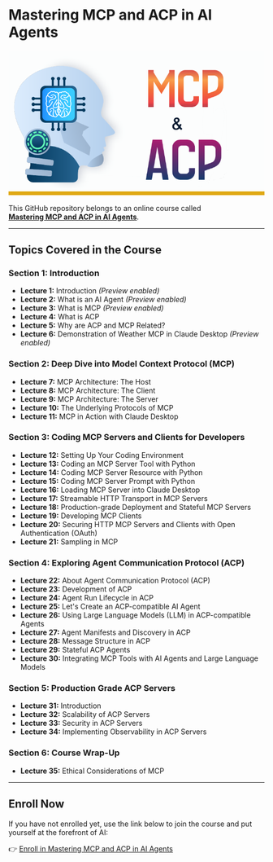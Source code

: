 # Mastering MCP and ACP in AI Agents

![Course Banner](https://raw.githubusercontent.com/aussiearef/mcp-acp/a2ab819366954fe40bb9d5d67ae4bf30dd2920b0/logo.png)


This GitHub repository belongs to an online course called  
[**Mastering MCP and ACP in AI Agents**](https://www.udemy.com/course/mcp-and-acp-ai-agents/?referralCode=796D178806E9010D7917).  

---

## Topics Covered in the Course

### Section 1: Introduction
- **Lecture 1:** Introduction *(Preview enabled)*
- **Lecture 2:** What is an AI Agent *(Preview enabled)*
- **Lecture 3:** What is MCP *(Preview enabled)*
- **Lecture 4:** What is ACP
- **Lecture 5:** Why are ACP and MCP Related?
- **Lecture 6:** Demonstration of Weather MCP in Claude Desktop *(Preview enabled)*

### Section 2: Deep Dive into Model Context Protocol (MCP)
- **Lecture 7:** MCP Architecture: The Host  
- **Lecture 8:** MCP Architecture: The Client  
- **Lecture 9:** MCP Architecture: The Server  
- **Lecture 10:** The Underlying Protocols of MCP  
- **Lecture 11:** MCP in Action with Claude Desktop  

### Section 3: Coding MCP Servers and Clients for Developers
- **Lecture 12:** Setting Up Your Coding Environment  
- **Lecture 13:** Coding an MCP Server Tool with Python  
- **Lecture 14:** Coding MCP Server Resource with Python  
- **Lecture 15:** Coding MCP Server Prompt with Python  
- **Lecture 16:** Loading MCP Server into Claude Desktop  
- **Lecture 17:** Streamable HTTP Transport in MCP Servers  
- **Lecture 18:** Production-grade Deployment and Stateful MCP Servers  
- **Lecture 19:** Developing MCP Clients  
- **Lecture 20:** Securing HTTP MCP Servers and Clients with Open Authentication (OAuth)  
- **Lecture 21:** Sampling in MCP  

### Section 4: Exploring Agent Communication Protocol (ACP)
- **Lecture 22:** About Agent Communication Protocol (ACP)  
- **Lecture 23:** Development of ACP  
- **Lecture 24:** Agent Run Lifecycle in ACP  
- **Lecture 25:** Let's Create an ACP-compatible AI Agent  
- **Lecture 26:** Using Large Language Models (LLM) in ACP-compatible Agents  
- **Lecture 27:** Agent Manifests and Discovery in ACP  
- **Lecture 28:** Message Structure in ACP  
- **Lecture 29:** Stateful ACP Agents  
- **Lecture 30:** Integrating MCP Tools with AI Agents and Large Language Models  

### Section 5: Production Grade ACP Servers
- **Lecture 31:** Introduction  
- **Lecture 32:** Scalability of ACP Servers  
- **Lecture 33:** Security in ACP Servers  
- **Lecture 34:** Implementing Observability in ACP Servers  

### Section 6: Course Wrap-Up
- **Lecture 35:** Ethical Considerations of MCP  

---

## Enroll Now  
If you have not enrolled yet, use the link below to join the course and put yourself at the forefront of AI:  

👉 [Enroll in Mastering MCP and ACP in AI Agents](https://www.udemy.com/course/mcp-and-acp-ai-agents/?referralCode=796D178806E9010D7917)
